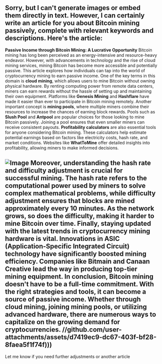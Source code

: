 Sorry, but I can't generate images or embed them directly in text. However, I can certainly write an article for you about Bitcoin mining passively, complete with relevant keywords and descriptions. Here's the article:
---
**Passive Income through Bitcoin Mining: A Lucrative Opportunity**
Bitcoin mining has long been perceived as an energy-intensive and resource-heavy endeavor. However, with advancements in technology and the rise of cloud mining services, mining Bitcoin has become more accessible and potentially passive. This article explores how individuals can tap into the world of cryptocurrency mining to earn passive income.
One of the key terms in this domain is **cloud mining**, which allows users to mine Bitcoin without owning physical hardware. By renting computing power from remote data centers, miners can earn rewards without the hassle of setting up and maintaining their own equipment. Platforms like **Genesis Mining** and **Hashflare** have made it easier than ever to participate in Bitcoin mining remotely.
Another important concept is **mining pools**, where multiple miners combine their resources to increase the chances of earning block rewards. Pools such as **Slush Pool** and **Antpool** are popular choices for those looking to mine Bitcoin passively. Joining a pool ensures that even smaller miners can receive consistent payouts.
**Profitability calculators** are also essential tools for anyone considering Bitcoin mining. These calculators help estimate potential earnings based on factors like electricity costs, hash rate, and market conditions. Websites like **WhatToMine** offer detailed insights into profitability, allowing miners to make informed decisions.

![Image](https://github.com/user-attachments/assets/d7419ec9-dc67-403f-bf28-8faea5f1f74f)
Moreover, understanding the **hash rate** and **difficulty adjustment** is crucial for successful mining. The hash rate refers to the computational power used by miners to solve complex mathematical problems, while difficulty adjustment ensures that blocks are mined approximately every 10 minutes. As the network grows, so does the difficulty, making it harder to mine Bitcoin over time.
Finally, staying updated with the latest trends in **cryptocurrency mining hardware** is vital. Innovations in ASIC (Application-Specific Integrated Circuit) technology have significantly boosted mining efficiency. Companies like **Bitmain** and **Canaan Creative** lead the way in producing top-tier mining equipment.
In conclusion, Bitcoin mining doesn't have to be a full-time commitment. With the right strategies and tools, it can become a source of passive income. Whether through cloud mining, joining mining pools, or utilizing advanced hardware, there are numerous ways to capitalize on the growing demand for cryptocurrencies.
 //github.com/user-attachments/assets/d7419ec9-dc67-403f-bf28-8faea5f1f74f)))
--- 
Let me know if you need further adjustments or another article
